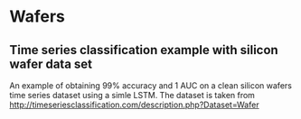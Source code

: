 # Wafers
## Time series classification example with silicon wafer data set
An example of obtaining 99% accuracy and 1 AUC on a clean silicon wafers time series dataset using a simle LSTM.
The dataset is taken from 
http://timeseriesclassification.com/description.php?Dataset=Wafer

